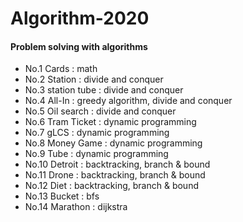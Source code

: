# Algorithm-2020

#### Problem solving with algorithms    
- No.1 Cards : math  
- No.2 Station : divide and conquer 
- No.3 station tube : divide and conquer 
- No.4 All-In : greedy algorithm, divide and conquer
- No.5 Oil search : divide and conquer
- No.6 Tram Ticket : dynamic programming
- No.7 gLCS : dynamic programming   
- No.8 Money Game : dynamic programming
- No.9 Tube : dynamic programming  
- No.10 Detroit : backtracking, branch & bound  
- No.11 Drone : backtracking, branch & bound  
- No.12 Diet : backtracking, branch & bound  
- No.13 Bucket : bfs  
- No.14 Marathon : dijkstra  
